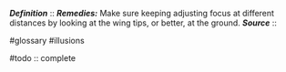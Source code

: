 ***Definition***    :: 
***Remedies:*** Make sure keeping adjusting focus at different distances by looking at the wing tips, or better, at the ground.
***Source***         :: 

#glossary #illusions 

#todo :: complete